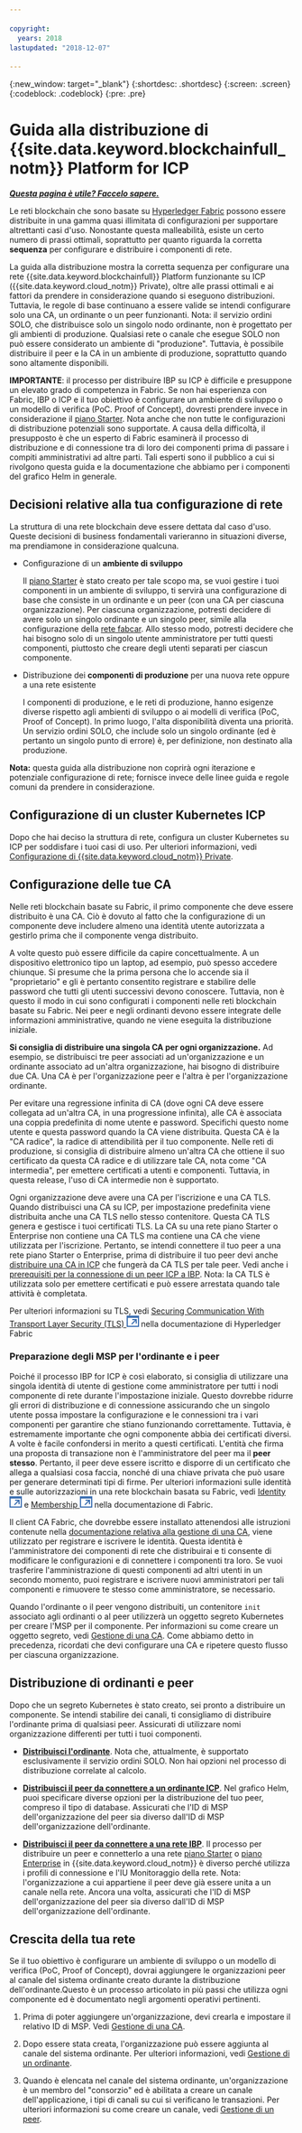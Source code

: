 ```yaml
---

copyright:
  years: 2018
lastupdated: "2018-12-07"

---
```


{:new_window: target="_blank"}
{:shortdesc: .shortdesc}
{:screen: .screen}
{:codeblock: .codeblock}
{:pre: .pre}

# Guida alla distribuzione di {{site.data.keyword.blockchainfull_notm}} Platform for ICP

***[Questa pagina è utile? Faccelo sapere.](https://www.surveygizmo.com/s3/4501493/IBM-Blockchain-Documentation)***

Le reti blockchain che sono basate su [Hyperledger Fabric](https://hyperledger-fabric.readthedocs.io/en/release-1.2/) possono essere distribuite in una gamma quasi illimitata di configurazioni per supportare altrettanti casi d'uso. Nonostante questa malleabilità, esiste un certo numero di prassi ottimali, soprattutto per quanto riguarda la corretta **sequenza** per configurare e distribuire i componenti di rete.

La guida alla distribuzione mostra la corretta sequenza per configurare una rete {{site.data.keyword.blockchainfull}} Platform funzionante su ICP ({{site.data.keyword.cloud_notm}} Private), oltre alle prassi ottimali e ai fattori da prendere in considerazione quando si eseguono distribuzioni. Tuttavia, le regole di base continuano a essere valide se intendi configurare solo una CA, un ordinante o un peer funzionanti. Nota: il servizio ordini SOLO, che distribuisce solo un singolo nodo ordinante, non è progettato per gli ambienti di produzione. Qualsiasi rete o canale che esegue SOLO non può essere considerato un ambiente di "produzione". Tuttavia, è possibile distribuire il peer e la CA in un ambiente di produzione, soprattutto quando sono altamente disponibili.

**IMPORTANTE**: il processo per distribuire IBP su ICP è difficile e presuppone un elevato grado di competenza in Fabric. Se non hai esperienza con Fabric, IBP o ICP e il tuo obiettivo è configurare un ambiente di sviluppo o un modello di verifica (PoC. Proof of Concept), dovresti prendere invece in considerazione il [piano Starter](starter_plan.html). Nota anche che non tutte le configurazioni di distribuzione potenziali sono supportate. A causa della difficoltà, il presupposto è che un esperto di Fabric esaminerà il processo di distribuzione e di connessione tra di loro dei componenti prima di passare i compiti amministrativi ad altre parti. Tali esperti sono il pubblico a cui si rivolgono questa guida e la documentazione che abbiamo per i componenti del grafico Helm in generale.

## Decisioni relative alla tua configurazione di rete

La struttura di una rete blockchain deve essere dettata dal caso d'uso. Queste decisioni di business fondamentali varieranno in situazioni diverse, ma prendiamone in considerazione qualcuna.

* Configurazione di un **ambiente di sviluppo**

  Il [piano Starter](starter_plan.html) è stato creato per tale scopo ma, se vuoi gestire i tuoi componenti in un ambiente di sviluppo, ti servirà una configurazione di base che consiste in un ordinante e un peer (con una CA per ciascuna organizzazione). Per ciascuna organizzazione, potresti decidere di avere solo un singolo ordinante e un singolo peer, simile alla configurazione della [rete fabcar](https://hyperledger-fabric.readthedocs.io/en/release-1.2/understand_fabcar_network.html). Allo stesso modo, potresti decidere che hai bisogno solo di un singolo utente amministratore per tutti questi componenti, piuttosto che creare degli utenti separati per ciascun componente.

* Distribuzione dei **componenti di produzione** per una nuova rete oppure a una rete esistente

  I componenti di produzione, e le reti di produzione, hanno esigenze diverse rispetto agli ambienti di sviluppo o ai modelli di verifica (PoC, Proof of Concept). In primo luogo, l'alta disponibilità diventa una priorità. Un servizio ordini SOLO, che include solo un singolo ordinante (ed è pertanto un singolo punto di errore) è, per definizione, non destinato alla produzione.

**Nota:** questa guida alla distribuzione non coprirà ogni iterazione e potenziale configurazione di rete; fornisce invece delle linee guida e regole comuni da prendere in considerazione.

## Configurazione di un cluster Kubernetes ICP

Dopo che hai deciso la struttura di rete, configura un cluster Kubernetes su ICP per soddisfare i tuoi casi di uso. Per ulteriori informazioni, vedi [Configurazione di {{site.data.keyword.cloud_notm}} Private](ICP_setup.html).

## Configurazione delle tue CA

Nelle reti blockchain basate su Fabric, il primo componente che deve essere distribuito è una CA. Ciò è dovuto al fatto che la configurazione di un componente deve includere almeno una identità utente autorizzata a gestirlo prima che il componente venga distribuito.

A volte questo può essere difficile da capire concettualmente. A un dispositivo elettronico tipo un laptop, ad esempio, può spesso accedere chiunque. Si presume che la prima persona che lo accende sia il "proprietario" e gli è pertanto consentito registrare e stabilire delle password che tutti gli utenti successivi devono conoscere. Tuttavia, non è questo il modo in cui sono configurati i componenti nelle reti blockchain basate su Fabric. Nei peer e negli ordinanti devono essere integrate delle informazioni amministrative, quando ne viene eseguita la distribuzione iniziale.

**Si consiglia di distribuire una singola CA per ogni organizzazione.** Ad esempio, se distribuisci tre peer associati ad un'organizzazione e un ordinante associato ad un'altra organizzazione, hai bisogno di distribuire due CA. Una CA è per l'organizzazione peer e l'altra è per l'organizzazione ordinante.

Per evitare una regressione infinita di CA (dove ogni CA deve essere collegata ad un'altra CA, in una progressione infinita), alle CA è associata una coppia predefinita di nome utente e password. Specifichi questo nome utente e questa password quando la CA viene distribuita. Questa CA è la "CA radice", la radice di attendibilità per il tuo componente. Nelle reti di produzione, si consiglia di distribuire almeno un'altra CA che ottiene il suo certificato da questa CA radice e di utilizzare tale CA, nota come "CA intermedia", per emettere certificati a utenti e componenti. Tuttavia, in questa release, l'uso di CA intermedie non è supportato.

Ogni organizzazione deve avere una CA per l'iscrizione e una CA TLS.  Quando distribuisci una CA su ICP, per impostazione predefinita viene distribuita anche una CA TLS nello stesso contenitore. Questa CA TLS genera e gestisce i tuoi certificati TLS. La CA su una rete piano Starter o Enterprise non contiene una CA TLS ma contiene una CA che viene utilizzata per l'iscrizione. Pertanto, se intendi connettere il tuo peer a una rete piano Starter o Enterprise, prima di distribuire il tuo peer devi anche [distribuire una CA in ICP](howto/CA_deploy_icp.html) che fungerà da CA TLS per tale peer. Vedi anche i [prerequisiti per la connessione di un peer ICP a IBP](howto/peer_deploy_ibp#prerequisites-peer-ibp). Nota: la CA TLS è utilizzata solo per emettere certificati e può essere arrestata quando tale attività è completata.

Per ulteriori informazioni su TLS, vedi [Securing Communication With Transport Layer Security (TLS) ![Icona link esterno](images/external_link.svg "Icona link esterno")](https://hyperledger-fabric.readthedocs.io/en/release-1.3/enable_tls.html "Securing Communication With Transport Layer Security (TLS)") nella documentazione di Hyperledger Fabric

### Preparazione degli MSP per l'ordinante e i peer

Poiché il processo IBP for ICP è così elaborato, si consiglia di utilizzare una singola identità di utente di gestione come amministratore per tutti i nodi componente di rete durante l'impostazione iniziale. Questo dovrebbe ridurre gli errori di distribuzione e di connessione assicurando che un singolo utente possa impostare la configurazione e le connessioni tra i vari componenti per garantire che stiano funzionando correttamente. Tuttavia, è estremamente importante che ogni componente abbia dei certificati diversi. A volte è facile confondersi in merito a questi certificati. L'entità che firma una proposta di transazione non è l'amministratore del peer ma il **peer stesso**. Pertanto, il peer deve essere iscritto e disporre di un certificato che allega a qualsiasi cosa faccia, nonché di una chiave privata che può usare per generare determinati tipi di firme. Per ulteriori informazioni sulle identità e sulle autorizzazioni in una rete blockchain basata su Fabric, vedi [Identity ![Icona link esterno](images/external_link.svg "Icona link esterno")](https://hyperledger-fabric.readthedocs.io/en/release-1.3/identity/identity.html "Identity") e [Membership ![Icona link esterno](images/external_link.svg "Icona link esterno")](https://hyperledger-fabric.readthedocs.io/en/release-1.3/membership/membership.html "Membership") nella documentazione di Fabric.

Il client CA Fabric, che dovrebbe essere installato attenendosi alle istruzioni contenute nella [documentazione relativa alla gestione di una CA](howto/CA_operate.html#fabric-ca-client), viene utilizzato per registrare e iscrivere le identità. Questa identità è l'amministratore dei componenti di rete che distribuirai e ti consente di modificare le configurazioni e di connettere i componenti tra loro. Se vuoi trasferire l'amministrazione di questi componenti ad altri utenti in un secondo momento, puoi registrare e iscrivere nuovi amministratori per tali componenti e rimuovere te stesso come amministratore, se necessario.

Quando l'ordinante o il peer vengono distribuiti, un contenitore `init` associato agli ordinanti o al peer utilizzerà un oggetto segreto Kubernetes per creare l'MSP per il componente. Per informazioni su come creare un oggetto segreto, vedi [Gestione di una CA](howto/CA_operate.html). Come abbiamo detto in precedenza, ricordati che devi configurare una CA e ripetere questo flusso per ciascuna organizzazione.

## Distribuzione di ordinanti e peer

Dopo che un segreto Kubernetes è stato creato, sei pronto a distribuire un componente. Se intendi stabilire dei canali, ti consigliamo di distribuire l'ordinante prima di qualsiasi peer. Assicurati di utilizzare nomi organizzazione differenti per tutti i tuoi componenti.

- **[Distribuisci l'ordinante](howto/orderer_deploy_icp.html)**. Nota che, attualmente, è supportato esclusivamente il servizio ordini SOLO. Non hai opzioni nel processo di distribuzione correlate al calcolo.

- **[Distribuisci il peer da connettere a un ordinante ICP](howto/peer_deploy_icp.html)**. Nel grafico Helm, puoi specificare diverse opzioni per la distribuzione del tuo peer, compreso il tipo di database. Assicurati che l'ID di MSP dell'organizzazione del peer sia diverso dall'ID di MSP dell'organizzazione dell'ordinante.

- **[Distribuisci il peer da connettere a una rete IBP](howto/peer_deploy_ibp.html)**. Il processo per distribuire un peer e connetterlo a una rete [piano Starter](starter_plan.html) o [piano Enterprise](enterprise_plan.html) in {{site.data.keyword.cloud_notm}} è diverso perché utilizza i profili di connessione e l'IU Monitoraggio della rete. Nota: l'organizzazione a cui appartiene il peer deve già essere unita a un canale nella rete. Ancora una volta, assicurati che l'ID di MSP dell'organizzazione del peer sia diverso dall'ID di MSP dell'organizzazione dell'ordinante.

## Crescita della tua rete

Se il tuo obiettivo è configurare un ambiente di sviluppo o un modello di verifica (PoC, Proof of Concept), dovrai aggiungere le organizzazioni peer al canale del sistema ordinante creato durante la distribuzione dell'ordinante.Questo è un processo articolato in più passi che utilizza ogni componente ed è documentato negli argomenti operativi pertinenti.

1. Prima di poter aggiungere un'organizzazione, devi crearla e impostare il relativo ID di MSP. Vedi [Gestione di una CA](howto/CA_operate.html#deploy-orderer-peer).

2. Dopo essere stata creata, l'organizzazione può essere aggiunta al canale del sistema ordinante. Per ulteriori informazioni, vedi [Gestione di un ordinante](howto/orderer_operate.html#add-organizations-to-consortium).

3. Quando è elencata nel canale del sistema ordinante, un'organizzazione è un membro del "consorzio" ed è abilitata a creare un canale dell'applicazione, i tipi di canali su cui si verificano le transazioni. Per ulteriori informazioni su come creare un canale, vedi [Gestione di un peer](howto/peer_operate_icp.html#peer-icp-channeltx).
